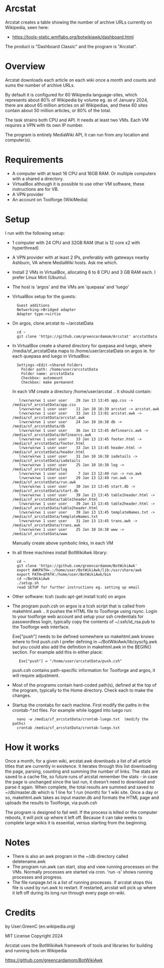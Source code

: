 Arcstat
===========
Arcstat creates a table showing the number of archive URLs currently on Wikipedia, seen here:

* https://tools-static.wmflabs.org/botwikiawk/dashboard.html

The product is "Dashboard Classic" and the program is "Arcstat".

Overview
==========

Arcstat downloads each article on each wiki once a month and counts and sums the number of archive URLs. 

By default it is configured for 60 Wikipedia language-sites, which represents about 80% of Wikipedia by volume eg. as of January 2024, there are about 65 million articles on all Wikipedias, and these 60 sites contain about 50 million articles, or 80% of the total.

The task strains both CPU and API. It needs at least two VMs. Each VM requires a VPN with its own IP number. 

The program is entirely MediaWiki API, it can run from any location and computer(s).

Requirements
============
* A computer with at least 16 CPU and 16GB RAM. Or multiple computers with a shared a directory.
* VirtualBox although it is possible to use other VM software, these instructions are for VB.
* A VPN provider
* An account on Toolforge (WikiMedia)

Setup
==========

I run with the following setup:

* 1 computer with 24 CPU and 32GB RAM (that is 12 core x2 with hyperthread)

* A VPN provider with at least 2 IPs, preferably with gateways nearby Ashburn, VA where MediaWiki hosts. Ask me which. 

* Install 2 VMs in VirtualBox, allocating 6 to 8 CPU and 3 GB RAM each. I prefer Linux Mint (Ubuntu).

* The host is 'argos' and the VMs are 'quepasa' and 'luego'

* VirtualBox setup for the guests:

        Guest additions
        Networking->Bridged adapter
        Adapter type->virtio

* On argos, clone arcstat to ~/arcstatData

        cd ~
        git clone 'https://github.com/greencardamom/Arcstat' arcstatData

* In VirtualBox create a shared directory for quepasa and luego, where /media/sf_arcstatData maps to /home/user/arcstatData on argos ie. for each quepasa and luego in VirtualBox:

        Settings->Edit->Shared Folders
          Folder path: /home/user/arcstatData
          Folder name: arcstatData
          Checkbox: automount
          Checkbox: make permanent

	In each VM create a directory /home/user/arcstat .. it should contain:

         lrwxrwxrwx 1 user user    29 Jan 13 13:45 app.css -> /media/sf_arcstatData/app.css
         lrwxrwxrwx 1 user user    11 Jan 10 16:39 arcstat -> arcstat.awk
         lrwxrwxrwx 1 user user    33 Jan 13 13:01 arcstat.awk -> /media/sf_arcstatData/arcstat.awk
         lrwxrwxrwx 1 user user    24 Jan 10 16:38 db -> /media/sf_arcstatData/db
         lrwxrwxrwx 1 user user    36 Jan 13 13:45 definearcs.awk -> /media/sf_arcstatData/definearcs.awk
         lrwxrwxrwx 1 user user    33 Jan 13 13:45 footer.html -> /media/sf_arcstatData/footer.html
         lrwxrwxrwx 1 user user    33 Jan 13 13:45 header.html -> /media/sf_arcstatData/header.html
         lrwxrwxrwx 1 user user    31 Jan 10 16:38 iadetails -> /media/sf_arcstatData/iadetails
         lrwxrwxrwx 1 user user    25 Jan 10 16:38 log -> /media/sf_arcstatData/log
         lrwxrwxrwx 1 user user     7 Jan 13 12:49 run -> run.awk
         lrwxrwxrwx 1 user user    29 Jan 13 12:49 run.awk -> /media/sf_arcstatData/run.awk
         lrwxrwxrwx 1 user user    30 Jan 13 13:45 start.db -> /media/sf_arcstatData/start.db
         lrwxrwxrwx 1 user user    39 Jan 13 13:45 table1header.html -> /media/sf_arcstatData/table1header.html
         lrwxrwxrwx 1 user user    39 Jan 13 13:45 table2header.html -> /media/sf_arcstatData/table2header.html
         lrwxrwxrwx 1 user user    39 Jan 13 13:45 templateNames.txt -> /media/sf_arcstatData/templateNames.txt
         lrwxrwxrwx 1 user user    31 Jan 13 13:45 trans.awk -> /media/sf_arcstatData/trans.awk
         lrwxrwxrwx 1 user user    25 Jan 10 16:38 www -> /media/sf_arcstatData/www

	Manually create above symbolic links, in each VM

* In all three machines install BotWikiAwk library:

        cd ~ 
        git clone 'https://github.com/greencardamom/BotWikiAwk'
        export AWKPATH=.:/home/user/BotWikiAwk/lib:/usr/share/awk
        export PATH=$PATH:/home/user/BotWikiAwk/bin
        cd ~/BotWikiAwk
        ./setup.sh
        read SETUP for further instructions eg. setting up email

* Other software: tcsh (sudo apt-get install tcsh) on argos

* The program push.csh on argos is a tcsh script that is called from makehtml.awk .. it pushes the HTML file to Toolforge using rsync. Login to your toolforge web account and setup your ssh credentials for passwordless login, typically copy the contents of ~/.ssh/id_rsa.pub to the Toolforge web interface.
       
	Exe["push"] needs to be defined somewhere so makehtml.awk knows where to find push.csh I prefer defining in ~/BotWikiAwk/lib/syscfg.awk but you could also add the definition in makehtml.awk in the BEGIN{} section. For example add this in either place:

         Exe["push"] = "/home/user/arcstatData/push.csh"

	push.csh contains path-specific information for Toolforge and argos, it will require adjustment.

* Most of the programs contain hard-coded path(s), defined at the top of the program, typically to the Home directory. Check each to make the changes.

* Startup the crontabs for each machine. First modify the paths in the crontab-*.txt files. For example while logged into luego run:

        nano -w /media/sf_arcstatData/crontab-luego.txt  (modify the paths)
        crontab /media/sf_arcstatData/crontab-luego.txt

How it works
=========
Once a month, for a given wiki, arcstat.awk downloads a list of all article titles that are currently in existence. It iterates through this list downloading the page, parsing, counting and summing the number of links. The stats are saved to a cache file, so future runs of arcstat remember the stats - in case the page is unchanged since the last run, it doesn't need to download and parse it again. When complete, the total results are summed and saved to ~/db/master.db which is 1 line for 1 run (month) for 1 wiki site. Once a day or so, makehtml.awk takes as input master.db and formats the HTML page and uploads the results to Toolforge, via push.csh

The program is designed to fail well. If the process is killed or the computer reboots, it will pick up where it left off. Because it can take weeks to complete large wikis it is essential, versus starting from the beginning.

Notes
=========

* There is also an awk program in the ~/db directory called deletename.awk
* The program run.awk can start, stop and view running processes on the VMs. Normally processes are started via cron. 'run -s' shows running processes and progress.
* The file runpage.txt is a list of running processes. If arcstat stops this file is used by run.awk to restart. If restarted, arcstat will pick up where it left off during its long run through every page on-wiki.

Credits
==================
by User:GreenC (en.wikipedia.org)

MIT License Copyright 2024

Arcstat uses the BotWikiAwk framework of tools and libraries for building and running bots on Wikipedia

https://github.com/greencardamom/BotWikiAwk
